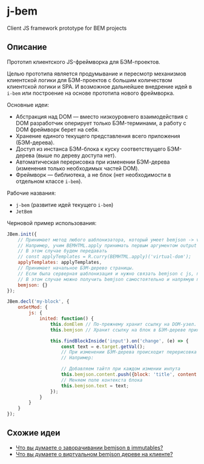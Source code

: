 # j-bem
Client JS framework prototype for BEM projects

## Описание
Прототип клиентского JS-фреймворка для БЭМ-проектов.

Целью прототипа является продумывание и пересмотр механизмов клиентской логики для БЭМ-проектов с большим количеством клиентской логики и SPA.
И возможное дальнейшее внедрение идей в `i-bem` или построение на основе прототипа нового фреймворка.

Основные идеи:
* Абстракция над DOM — вместо низкоуровнего взаимодействия с DOM разработчик оперирует только БЭМ-терминами, а работу с DOM фреймворк берет на себя.
* Хранение единого текущего представления всего приложения (БЭМ-дерева).
* Доступ из инстанса БЭМ-блока к куску соответствущего БЭМ-дерева (выше по дереву доступа нет).
* Автоматическая перерисовка при изменении БЭМ-дерева (изменения только необходимых частей DOM).
* Фреймворк — библиотека, а не блок (нет необходимости в отдельном классе `i-bem`).

Рабочие названия:
* `j-bem` (развитие идей текущего `i-bem`)
* `JetBem`

Черновой пример использования:
```javascript
JBem.init({
    // Принимает метод любого шаблонизатора, который умеет bemjson -> virtual-dom.
    // Например, учим BEMHTML.apply принимать первым аргументом output = 'html' или 'virtual-dom', по умолчанию 'html'.
    // В этом случае будем передавать
    // const applyTemplates = R.curry(BEMHTML.apply)('virtual-dom');
    applyTemplates: applyTemplates,
    // Принимает начальное БЭМ-дерево страницы.
    // Если была серверная шаблонизация и нужно связать bemjson с js, прокидываем bemjson с сервера.
    // В этом случае можно получить bemjson самостоятельно и напрямую передать в JBem.init либо научить JBem забирать самому из DOM, например, script[@type='text/bemjson'].
    bemjson: {}
});

JBem.decl('my-block', {
    onSetMod: {
        js: {
            inited: function() {
                this.domElem // По-прежнему хранит ссылку на DOM-узел.
                this.bemjson // Хранит ссылку на блок в БЭМ-дереве приложения, соответствующий инстансу.

                this.findBlockInside('input').on('change', (e) => {
                    const text = e.target.getVal();
                    // При изменении БЭМ-дерева происходит перерисовка изменившихся частей DOM'а.
                    // Например:

                    // Добавляем тайтл при каждом измении инпута
                    this.bemjson.content.push({block: 'title', content: text});
                    // Меняем поле контекста блока
                    this.bemjson.text = text;
                });
            }
        }
    }
});
```

## Схожие идеи
* [Что вы думаете о заворачивании bemjson в immutables?](https://github.com/bem/bem-forum-content-ru/issues/385)
* [Что вы думаете о виртуальном bemjson дереве на клиенте?](https://github.com/bem/bem-forum-content-ru/issues/447)
